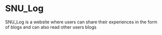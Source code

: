 # SNU_Log
 SNU_Log is a website where users can share their experiences in the form of blogs and can also read other users blogs
